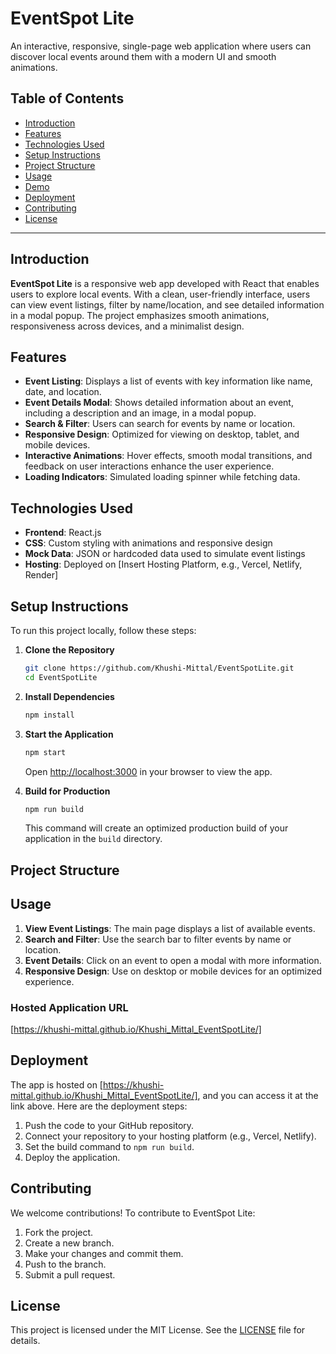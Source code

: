 # EventSpot Lite

An interactive, responsive, single-page web application where users can discover local events around them with a modern UI and smooth animations.

## Table of Contents
- [Introduction](#introduction)
- [Features](#features)
- [Technologies Used](#technologies-used)
- [Setup Instructions](#setup-instructions)
- [Project Structure](#project-structure)
- [Usage](#usage)
- [Demo](#demo)
- [Deployment](#deployment)
- [Contributing](#contributing)
- [License](#license)

---

## Introduction

**EventSpot Lite** is a responsive web app developed with React that enables users to explore local events. With a clean, user-friendly interface, users can view event listings, filter by name/location, and see detailed information in a modal popup. The project emphasizes smooth animations, responsiveness across devices, and a minimalist design.

## Features

- **Event Listing**: Displays a list of events with key information like name, date, and location.
- **Event Details Modal**: Shows detailed information about an event, including a description and an image, in a modal popup.
- **Search & Filter**: Users can search for events by name or location.
- **Responsive Design**: Optimized for viewing on desktop, tablet, and mobile devices.
- **Interactive Animations**: Hover effects, smooth modal transitions, and feedback on user interactions enhance the user experience.
- **Loading Indicators**: Simulated loading spinner while fetching data.

## Technologies Used

- **Frontend**: React.js
- **CSS**: Custom styling with animations and responsive design
- **Mock Data**: JSON or hardcoded data used to simulate event listings
- **Hosting**: Deployed on [Insert Hosting Platform, e.g., Vercel, Netlify, Render]

## Setup Instructions

To run this project locally, follow these steps:

1. **Clone the Repository**
    ```bash
    git clone https://github.com/Khushi-Mittal/EventSpotLite.git
    cd EventSpotLite
    ```

2. **Install Dependencies**
    ```bash
    npm install
    ```

3. **Start the Application**
    ```bash
    npm start
    ```
    Open [http://localhost:3000](http://localhost:3000) in your browser to view the app.

4. **Build for Production**
    ```bash
    npm run build
    ```
    This command will create an optimized production build of your application in the `build` directory.

## Project Structure


## Usage

1. **View Event Listings**: The main page displays a list of available events.
2. **Search and Filter**: Use the search bar to filter events by name or location.
3. **Event Details**: Click on an event to open a modal with more information.
4. **Responsive Design**: Use on desktop or mobile devices for an optimized experience.

### Hosted Application URL

[https://khushi-mittal.github.io/Khushi_Mittal_EventSpotLite/]

## Deployment

The app is hosted on [https://khushi-mittal.github.io/Khushi_Mittal_EventSpotLite/], and you can access it at the link above. Here are the deployment steps:

1. Push the code to your GitHub repository.
2. Connect your repository to your hosting platform (e.g., Vercel, Netlify).
3. Set the build command to `npm run build`.
4. Deploy the application.

## Contributing

We welcome contributions! To contribute to EventSpot Lite:

1. Fork the project.
2. Create a new branch.
3. Make your changes and commit them.
4. Push to the branch.
5. Submit a pull request.

## License

This project is licensed under the MIT License. See the [LICENSE](LICENSE) file for details.


